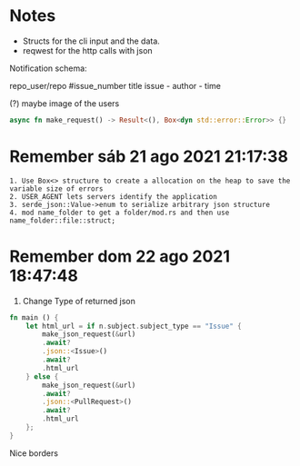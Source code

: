 # Notes

-   Structs for the cli input and the data.
-   reqwest for the http calls with json

Notification schema:

repo_user/repo #issue_number
title issue - author - time

(?) maybe image of the users

```rust
async fn make_request() -> Result<(), Box<dyn std::error::Error>> {}
```

# Remember sáb 21 ago 2021 21:17:38

    1. Use Box<> structure to create a allocation on the heap to save the variable size of errors
    2. USER_AGENT lets servers identify the application
    3. serde_json::Value->enum to serialize arbitrary json structure
    4. mod name_folder to get a folder/mod.rs and then use name_folder::file::struct;

# Remember dom 22 ago 2021 18:47:48

1. Change Type of returned json

```rust
fn main () {
    let html_url = if n.subject.subject_type == "Issue" {
        make_json_request(&url)
        .await?
        .json::<Issue>()
        .await?
        .html_url
    } else {
        make_json_request(&url)
        .await?
        .json::<PullRequest>()
        .await?
        .html_url
    };
}
```

Nice borders

<!-- local border = { -->
  <!-- { "🭽", "FloatBorder" }, -->

  <!-- { "▔", "FloatBorder" }, -->

  <!-- { "🭾", "FloatBorder" }, -->

  <!-- { "▕", "FloatBorder" }, -->

  <!-- { "🭿", "FloatBorder" }, -->

  <!-- { "▁", "FloatBorder" }, -->

  <!-- { "🭼", "FloatBorder" }, -->

  <!-- { "▏", "FloatBorder" }, -->
